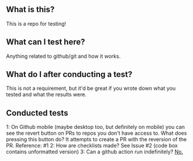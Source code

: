 ## What is this?
This is a repo for testing!

## What can I test here?
Anything related to github/git and how it works. 

## What do I after conducting a test?
This is not a requirement, but it'd be great if you wrote down what you tested and what the results were. 

## Conducted tests
1: On Github mobile (maybe desktop too, but definitely on mobile) you can see the revert button on PRs to repos you don't have access to. What does pressing this button do? It attempts to create a PR with the reversion of the PR. Reference: #1
2: How are checklists made? See Issue #2 (code box contains unformatted version) 
3: Can a github action run indefinitely? [No.](https://github.com/AbdullahM0hamed/Test/actions/runs/680745784)
